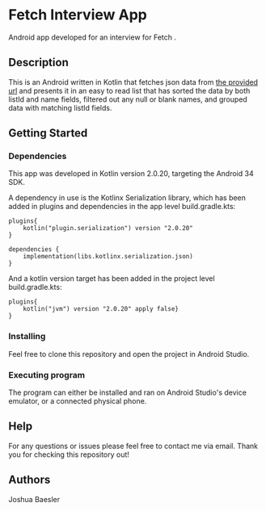 # Fetch Interview App

Android app developed for an interview for Fetch .

## Description

This is an Android written in Kotlin that fetches json data from [the provided url](https://fetch-hiring.s3.amazonaws.com/hiring.json) and presents it in an easy to read list that has sorted the data by both listId and name fields, filtered out any null or blank names, and grouped data with matching listId fields. 

## Getting Started

### Dependencies

This app was developed in Kotlin version 2.0.20, targeting the Android 34 SDK.

A dependency in use is the Kotlinx Serialization library, which has been added in plugins and dependencies in the app level build.gradle.kts:
```
plugins{
    kotlin("plugin.serialization") version "2.0.20"
}
```
```
dependencies {
    implementation(libs.kotlinx.serialization.json)
}
```
And a kotlin version target has been added in the project level build.gradle.kts:
```
plugins{
    kotlin("jvm") version "2.0.20" apply false}
}
```

### Installing

Feel free to clone this repository and open the project in Android Studio.

### Executing program

The program can either be installed and ran on Android Studio's device emulator, or a connected physical phone. 

## Help

For any questions or issues please feel free to contact me via email. Thank you for checking this repository out!

## Authors

Joshua Baesler
